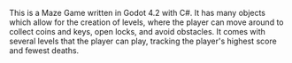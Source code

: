 This is a Maze Game written in Godot 4.2 with C#. It has many objects which allow for the creation of levels, where the player can move around to collect coins and keys, open locks, and avoid obstacles. It comes with several levels that the player can play, tracking the player's highest score and fewest deaths.